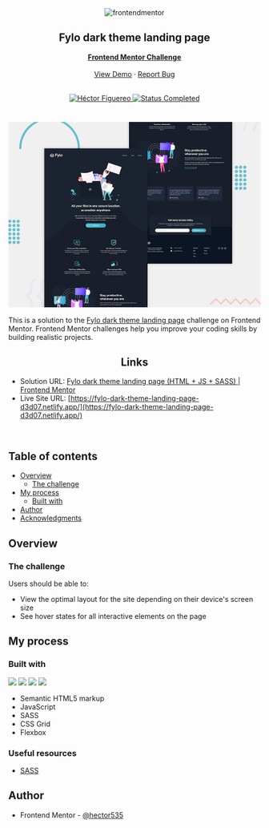 <div id="top"></div>

<div align="center">
  <img src="https://www.frontendmentor.io/static/images/logo-mobile.svg" alt="frontendmentor" width="80">

  <h2 align="center">Fylo dark theme landing page</h2>
  <p align="center">
    <a href="https://www.frontendmentor.io/challenges/fylo-dark-theme-landing-page-5ca5f2d21e82137ec91a50fd/hub" target="_blank"><strong>Frontend Mentor Challenge</strong></a>
    <br />
    <br />
    <a href="https://fylo-dark-theme-landing-page-d3d07.netlify.app/">View Demo</a>
    ·
    <a href="https://github.com/hector535/fylo-dark-theme-landing-page/issues" target="_blank">Report Bug</a>
    <br />
    <br />
  </p>
</div>

<!-- Bagdes -->
<div align="center">
  <!-- Profile -->
  <a href="https://www.frontendmentor.io/profile/hector535" target="_blank">
    <img src="https://img.shields.io/badge/Profile-Héctor%20Figuereo-76b5c5?style=for-the-badge&logo=frontendmentor" alt="Héctor Figuereo">
  </a>
  <!-- Status -->
  <a href="#">
    <img src="https://img.shields.io/badge/Status-Completed-brightgreen?style=for-the-badge" alt="Status Completed">
  </a>

</div>

#

<div align="center">

![](./design/preview.jpg)

</div>

This is a solution to the [Fylo dark theme landing page](https://www.frontendmentor.io/challenges/fylo-dark-theme-landing-page-5ca5f2d21e82137ec91a50fd) challenge on Frontend Mentor. Frontend Mentor challenges help you improve your coding skills by building realistic projects.

<h2 align="center">Links</h2>

- Solution URL: [Fylo dark theme landing page (HTML + JS + SASS) | Frontend Mentor](https://www.frontendmentor.io/solutions/password-generator-app-u1W_P1C2Re)
- Live Site URL: [https://fylo-dark-theme-landing-page-d3d07.netlify.app/](https://fylo-dark-theme-landing-page-d3d07.netlify.app/)

<br>

## Table of contents

- [Overview](#overview)
  - [The challenge](#the-challenge)
- [My process](#my-process)
  - [Built with](#built-with)
- [Author](#author)
- [Acknowledgments](#acknowledgments)

## Overview

### The challenge

Users should be able to:

- View the optimal layout for the site depending on their device's screen size
- See hover states for all interactive elements on the page

## My process

### Built with

<!-- Bagdes -->

![](https://img.shields.io/badge/HTML5-E34F26?style=for-the-badge&logo=html5&logoColor=white)
![](https://img.shields.io/badge/CSS3-1572B6?style=for-the-badge&logo=css3&logoColor=white)
![](https://img.shields.io/badge/sass-CC6699?style=for-the-badge&logo=sass&logoColor=white)
![](https://img.shields.io/badge/Git-F05032?style=for-the-badge&logo=git&logoColor=white)

- Semantic HTML5 markup
- JavaScript
- SASS
- CSS Grid
- Flexbox

### Useful resources

- [SASS](https://sass-lang.com/documentation/modules)

## Author

- Frontend Mentor - [@hector535](https://www.frontendmentor.io/profile/hector535)
